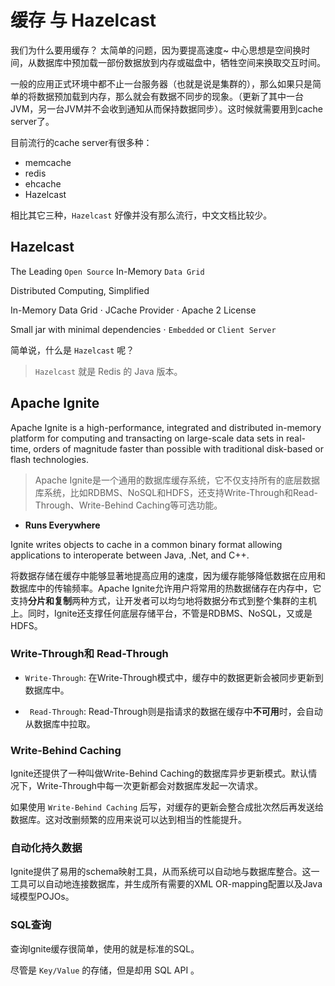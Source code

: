 # 缓存 与 Hazelcast

我们为什么要用缓存？
太简单的问题，因为要提高速度~ 中心思想是空间换时间，从数据库中预加载一部份数据放到内存或磁盘中，牺牲空间来换取交互时间。

一般的应用正式环境中都不止一台服务器（也就是说是集群的），那么如果只是简单的将数据预加载到内存，那么就会有数据不同步的现象。（更新了其中一台JVM，另一台JVM并不会收到通知从而保持数据同步）。这时候就需要用到cache server了。


目前流行的cache server有很多种：
- memcache
- redis
- ehcache
- Hazelcast

相比其它三种，``Hazelcast`` 好像并没有那么流行，中文文档比较少。


## Hazelcast

The Leading ``Open Source`` In-Memory ``Data Grid``

Distributed Computing, Simplified

In-Memory Data Grid ⋅ JCache Provider ⋅ Apache 2 License

Small jar with minimal dependencies ⋅ ``Embedded`` or ``Client Server``

简单说，什么是 ``Hazelcast`` 呢？

>``Hazelcast`` 就是 Redis 的 Java 版本。

## Apache Ignite

Apache Ignite is a high-performance, integrated and distributed in-memory platform for computing and transacting on large-scale data sets in real-time, orders of magnitude faster than possible with traditional disk-based or flash technologies.

>Apache Ignite是一个通用的数据库缓存系统，它不仅支持所有的底层数据库系统，比如RDBMS、NoSQL和HDFS，还支持Write-Through和Read-Through、Write-Behind Caching等可选功能。

- **Runs Everywhere**

Ignite writes objects to cache in a common binary format allowing applications to interoperate between Java, .Net, and C++.

将数据存储在缓存中能够显著地提高应用的速度，因为缓存能够降低数据在应用和数据库中的传输频率。Apache Ignite允许用户将常用的热数据储存在内存中，它支持**分片和复制**两种方式，让开发者可以均匀地将数据分布式到整个集群的主机上。同时，Ignite还支撑任何底层存储平台，不管是RDBMS、NoSQL，又或是HDFS。


### Write-Through和 Read-Through

- ``Write-Through``: 在Write-Through模式中，缓存中的数据更新会被同步更新到数据库中。

- `` Read-Through``:  Read-Through则是指请求的数据在缓存中**不可用**时，会自动从数据库中拉取。

### Write-Behind Caching

Ignite还提供了一种叫做Write-Behind Caching的数据库异步更新模式。默认情况下，Write-Through中每一次更新都会对数据库发起一次请求。

如果使用 ``Write-Behind Caching`` 后写，对缓存的更新会整合成批次然后再发送给数据库。这对改删频繁的应用来说可以达到相当的性能提升。


### 自动化持久数据

Ignite提供了易用的schema映射工具，从而系统可以自动地与数据库整合。这一工具可以自动地连接数据库，并生成所有需要的XML OR-mapping配置以及Java域模型POJOs。


### SQL查询

查询Ignite缓存很简单，使用的就是标准的SQL。

尽管是 ``Key/Value`` 的存储，但是却用 SQL API 。
